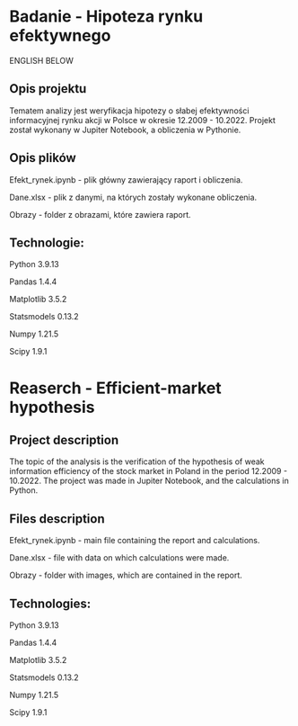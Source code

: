 # Badanie - Hipoteza rynku efektywnego
ENGLISH BELOW
## Opis projektu
Tematem analizy jest weryfikacja hipotezy o słabej efektywności informacyjnej rynku akcji w Polsce w okresie 12.2009 - 10.2022. Projekt został wykonany w Jupiter Notebook, a obliczenia w Pythonie.
## Opis plików
Efekt_rynek.ipynb - plik główny zawierający raport i obliczenia.

Dane.xlsx - plik z danymi, na których zostały wykonane obliczenia.

Obrazy - folder z obrazami, które zawiera raport.
## Technologie:
Python 3.9.13

Pandas 1.4.4

Matplotlib 3.5.2

Statsmodels 0.13.2

Numpy 1.21.5

Scipy 1.9.1
# Reaserch - Efficient-market hypothesis
## Project description
The topic of the analysis is the verification of the hypothesis of weak information efficiency of the stock market in Poland in the period 12.2009 - 10.2022. The project was made in Jupiter Notebook, and the calculations in Python.
## Files description
Efekt_rynek.ipynb - main file containing the report and calculations.

Dane.xlsx - file with data on which calculations were made.

Obrazy - folder with images, which are contained in the report.
## Technologies:
Python 3.9.13

Pandas 1.4.4

Matplotlib 3.5.2

Statsmodels 0.13.2

Numpy 1.21.5

Scipy 1.9.1
